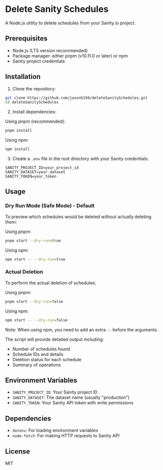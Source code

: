 # Delete Sanity Schedules

A Node.js utility to delete schedules from your Sanity.io project.

## Prerequisites

- Node.js (LTS version recommended)
- Package manager: either pnpm (v10.11.0 or later) or npm
- Sanity project credentials

## Installation

1. Clone the repository:
```bash
git clone https://github.com/jasonb194/deleteSanitySchedules.git
cd deleteSanitySchedules
```

2. Install dependencies:

Using pnpm (recommended):
```bash
pnpm install
```

Using npm:
```bash
npm install
```

3. Create a `.env` file in the root directory with your Sanity credentials:
```env
SANITY_PROJECT_ID=your_project_id
SANITY_DATASET=your_dataset
SANITY_TOKEN=your_token
```

## Usage

### Dry Run Mode (Safe Mode) - Default
To preview which schedules would be deleted without actually deleting them:

Using pnpm:
```bash
pnpm start --dry-run=true
```

Using npm:
```bash
npm start -- --dry-run=true
```

### Actual Deletion
To perform the actual deletion of schedules:

Using pnpm:
```bash
pnpm start --dry-run=false
```

Using npm:
```bash
npm start -- --dry-run=false
```

Note: When using npm, you need to add an extra `--` before the arguments.

The script will provide detailed output including:
- Number of schedules found
- Schedule IDs and details
- Deletion status for each schedule
- Summary of operations

## Environment Variables

- `SANITY_PROJECT_ID`: Your Sanity project ID
- `SANITY_DATASET`: The dataset name (usually "production")
- `SANITY_TOKEN`: Your Sanity API token with write permissions

## Dependencies

- `dotenv`: For loading environment variables
- `node-fetch`: For making HTTP requests to Sanity API

## License

MIT
